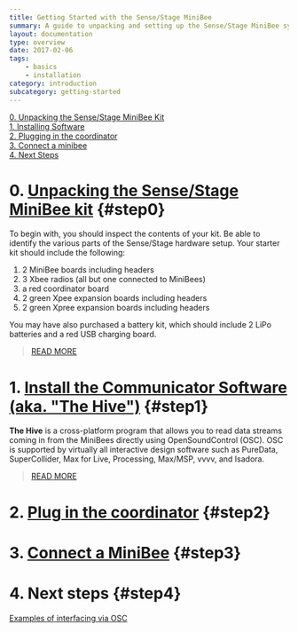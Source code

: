 ```yaml
---
title: Getting Started with the Sense/Stage MiniBee
summary: A guide to unpacking and setting up the Sense/Stage MiniBee system for first time users.
layout: documentation
type: overview
date: 2017-02-06
tags:
    - basics
    - installation
category: introduction
subcategory: getting-started
---
```


[0. Unpacking the Sense/Stage MiniBee Kit](#step0)<br />
[1. Installing Software](#step1)<br />
[2. Plugging in the coordinator](#step2)<br />
[3. Connect a minibee](#step3)<br />
[4. Next Steps](#step4)<br />

# 0. [Unpacking the Sense/Stage MiniBee kit](unpacking-the-sensestage-kit) {#step0}

To begin with, you should inspect the contents of your kit. Be able to identify the various parts of the Sense/Stage hardware setup. Your starter kit should include the following:

1. 2 MiniBee boards including headers
2. 3 Xbee radios (all but one connected to MiniBees)
3. a red coordinator board
4. 2 green Xpee expansion boards including headers
5. 2 green Xpree expansion boards including headers

You may have also purchased a battery kit, which should include 2 LiPo batteries and a red USB charging board.

> [READ MORE](unpacking-the-sensestage-kit)

# 1. [Install the Communicator Software (aka. "The Hive")](install-the-hive-software) {#step1}

**The Hive** is a cross-platform program that allows you to read data streams coming in from the MiniBees directly using OpenSoundControl (OSC). OSC is supported by virtually all interactive design software such as PureData, SuperCollider, Max for Live, Processing, Max/MSP, vvvv, and Isadora.

> [READ MORE](install-the-hive-software)


# 2. [Plug in the coordinator](connecting-the-coordinator) {#step2}

# 3. [Connect a MiniBee](connecting-a-minibee-for-the-first-time) {#step3}

# 4. Next steps {#step4}

[Examples of interfacing via OSC](examples-of-interfacing-via-osc)

